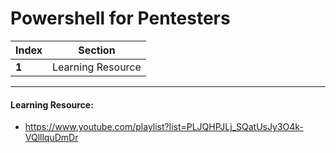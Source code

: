 # Powershell for Pentesters

Index | Section
--- | ---
**1** | Learning Resource

___


#### Learning Resource: 

* https://www.youtube.com/playlist?list=PLJQHPJLj_SQatUsJy3O4k-VQlllquDmDr

